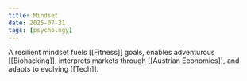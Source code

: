 ```yaml
---
title: Mindset
date: 2025-07-31
tags: [psychology]
---
```


A resilient mindset fuels [[Fitness]] goals, enables adventurous [[Biohacking]], interprets markets through [[Austrian Economics]], and adapts to evolving [[Tech]].
